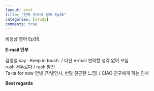 ```yaml
---
layout: post
title: "진짜 미국식 영어 Ep36"
categories: [study]
comments: true
---
```


비정상 영어 Ep36.

<b> E-mail 안부</b>

김영철 say : Keep in touch. / 다신 e-mail 연락할 생각 없어 보임 <br>
rush 서두르다 / rash 발진 <br>
Ta-ta for now 안녕 &#40;작별인사, 반말 친근한 느낌&#41; / CIAO 친구에게 하는 인사 <br>

<b>Best regards</b>
